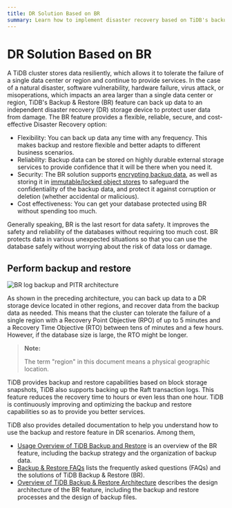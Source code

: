 ```yaml
---
title: DR Solution Based on BR
summary: Learn how to implement disaster recovery based on TiDB's backup and restore feature.
---
```


# DR Solution Based on BR

A TiDB cluster stores data resiliently, which allows it to tolerate the failure of a single data center or region and continue to provide services. In the case of a natural disaster, software vulnerability, hardware failure, virus attack, or misoperations, which impacts an area larger than a single data center or region, TiDB's Backup & Restore (BR) feature can back up data to an independent disaster recovery (DR) storage device to protect user data from damage. The BR feature provides a flexible, reliable, secure, and cost-effective Disaster Recovery option:

- Flexibility: You can back up data any time with any frequency. This makes backup and restore flexible and better adapts to different business scenarios.
- Reliability: Backup data can be stored on highly durable external storage services to provide confidence that it will be there when you need it.
- Security: The BR solution supports [encrypting backup data](./encryption-at-rest.md#backups-with-br), as well as storing it in [immutable/locked object stores](./br/backup-and-restore-storages.md#other-features-supported-by-the-storage-service) to safeguard the confidentiality of the backup data, and protect it against corruption or deletion (whether accidental or malicious).
- Cost effectiveness: You can get your database protected using BR without spending too much.

Generally speaking, BR is the last resort for data safety. It improves the safety and reliability of the databases without requiring too much cost. BR protects data in various unexpected situations so that you can use the database safely without worrying about the risk of data loss or damage.

## Perform backup and restore

![BR log backup and PITR architecture](/media/dr/dr-backup-and-restore.png)

As shown in the preceding architecture, you can back up data to a DR storage device located in other regions, and recover data from the backup data as needed. This means that the cluster can tolerate the failure of a single region with a Recovery Point Objective (RPO) of up to 5 minutes and a Recovery Time Objective (RTO) between tens of minutes and a few hours. However, if the database size is large, the RTO might be longer.

> **Note:**
>
> The term "region" in this document means a physical geographic location.

TiDB provides backup and restore capabilities based on block storage snapshots, TiDB also supports backing up the Raft transaction logs. This feature reduces the recovery time to hours or even less than one hour. TiDB is continuously improving and optimizing the backup and restore capabilities so as to provide you better services.

TiDB also provides detailed documentation to help you understand how to use the backup and restore feature in DR scenarios. Among them,

- [Usage Overview of TiDB Backup and Restore](/br/br-use-overview.md) is an overview of the BR feature, including the backup strategy and the organization of backup data.
- [Backup & Restore FAQs](/faq/backup-and-restore-faq.md) lists the frequently asked questions (FAQs) and the solutions of TiDB Backup & Restore (BR).
- [Overview of TiDB Backup & Restore Architecture](/br/backup-and-restore-design.md) describes the design architecture of the BR feature, including the backup and restore processes and the design of backup files.
